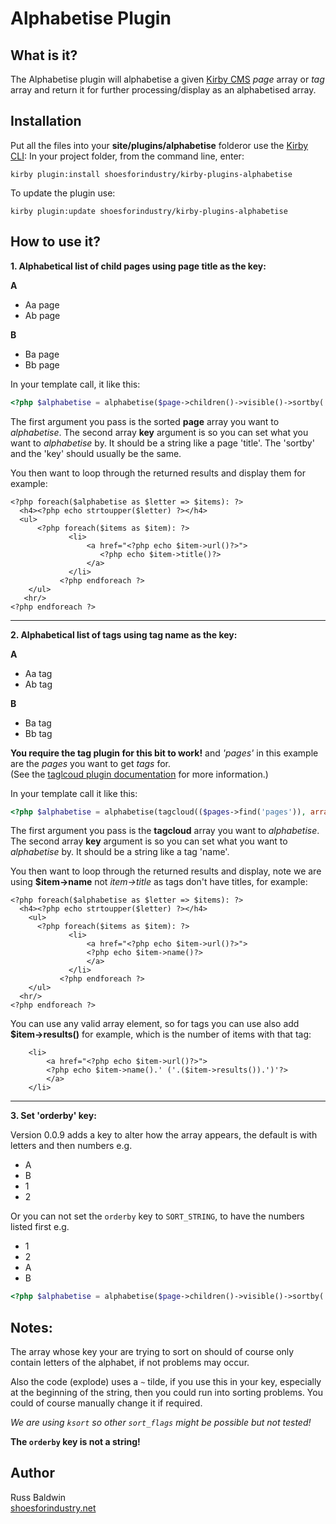 # Alphabetise Plugin

## What is it?

The Alphabetise plugin will alphabetise a given [Kirby CMS](http://getkirby.com/) *page* array or *tag* array and return it for further processing/display as an alphabetised array.



## Installation

Put all the files into your **site/plugins/alphabetise** folderor use the [Kirby CLI](https://github.com/getkirby/cli): In your project folder, from the command line, enter:

`kirby plugin:install shoesforindustry/kirby-plugins-alphabetise`

To update the plugin use:

`kirby plugin:update shoesforindustry/kirby-plugins-alphabetise`



## How to use it?

**1. Alphabetical list of child pages using page title as the key:**

**A**

+ Aa page
+ Ab page

**B**

+ Ba page
+ Bb page



In your template call, it like this:

```php
<?php $alphabetise = alphabetise($page->children()->visible()->sortby('title'), array('key' => 'title')); ?>
```
The first argument you pass is the sorted **page** array you want to *alphabetise*. The second array **key** argument is so you can set what you want to *alphabetise* by. It should be a string like a page 'title'. The 'sortby' and the 'key' should usually be the same.

You then want to loop through the returned results and display them for example:
```php+HTML
<?php foreach($alphabetise as $letter => $items): ?>
  <h4><?php echo strtoupper($letter) ?></h4>
  <ul>
      <?php foreach($items as $item): ?>
     	     <li>
     	         <a href="<?php echo $item->url()?>">
     	            <?php echo $item->title()?>
     	         </a>
     	     </li>
     	   <?php endforeach ?>
    </ul>
   <hr/>
<?php endforeach ?>
```



-----



**2. Alphabetical list of tags using tag name as the key:**

**A**

+ Aa tag
+ Ab tag

**B**

+ Ba tag
+ Bb tag

**You require the tag plugin for this bit to work!** and *'pages'* in this example are the *pages* you want to get *tags* for.  
(See the [taglcoud plugin documentation](https://github.com/bastianallgeier/kirbycms-extensions/blob/master/plugins/tagcloud/tagcloud.php) for more information.)

In your template call it like this:
```php
<?php $alphabetise = alphabetise(tagcloud(($pages->find('pages')), array('sort' => 'name','sortdir'  => 'asc')), array('key' => 'name')); ?>
```

The first argument you pass is the **tagcloud** array you want to *alphabetise*. The second array **key** argument is so you can set what you want to *alphabetise* by. It should be a string like a tag 'name'.

You then want to loop through the returned results and display, note we are using **$item->name** not *item->title* as tags don't have titles, for example:

```php+HTML
<?php foreach($alphabetise as $letter => $items): ?>
  <h4><?php echo strtoupper($letter) ?></h4>
    <ul>
      <?php foreach($items as $item): ?>
     	     <li>
     	         <a href="<?php echo $item->url()?>">
     	         <?php echo $item->name()?>
     	         </a>
     	     </li>
     	   <?php endforeach ?>
    </ul>
  <hr/>
<?php endforeach ?>
```

You can use any valid array element, so for tags you can use also add **$item->results()** for example, which is the number of items with that tag:
```php+HTML
    <li>
        <a href="<?php echo $item->url()?>">
        <?php echo $item->name().' ('.($item->results()).')'?>
        </a>
    </li>
```



----



**3. Set 'orderby' key:**

Version 0.0.9 adds a key to alter how the array appears, the default is with letters and then numbers e.g.

+ A
+ B
+ 1
+ 2

Or you can not set the `orderby` key to `SORT_STRING`, to have the numbers listed first e.g.

+ 1
+ 2
+ A
+ B

```php
<?php $alphabetise = alphabetise($page->children()->visible()->sortby('title'), array('key' => 'title', 'orderby'=>SORT_STRING))); ?>
```



## Notes:

The array whose key your are trying to sort on should of course only contain letters of the alphabet, if not problems may occur.

Also the code (explode) uses a `~` tilde, if you use this in your key, especially at the beginning of the string, then you could run into sorting problems. You could of course manually change it if required.

*We are using `ksort` so other `sort_flags` might be possible but not tested!*

**The `orderby` key is not a string!**



## Author
Russ Baldwin  
[shoesforindustry.net](shoesforindustry.net)

